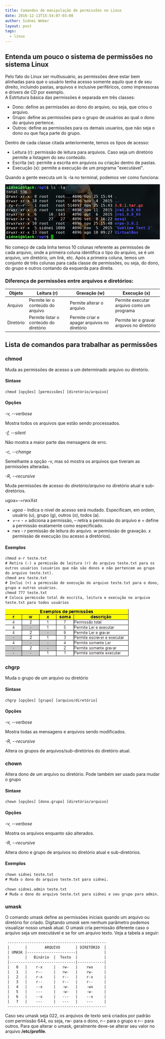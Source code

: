 ```yaml
---
title: Comandos de manipulação de permissões no Linux
date: 2016-12-13T15:54:07-03:00
author: Sidnei Weber
layout: post
tags:
  - linux
---
```

## Entenda um pouco o sistema de permissões no sistema Linux

Pelo fato do Linux ser multiusuário, as permissões deve estar bem alinhadas para que o usuário tenha acesso somente aquilo que é de seu direito, incluindo pastas, arquivos e inclusive periféricos, como impressoras e drivers de CD por exemplo.  
A Estrtutura básica das permissões é separada em três classes:

  * Dono: define as permissões ao dono do arquivo, ou seja, que criou o arquivo.
  * Grupo: define as permissões para o grupo de usuários ao qual o dono do arquivo pertence.
  * Outros: define as permissões para os demais usuarios, que não seja o dono ou que faça parte do grupo.

Dentro de cada classe citada anteriormente, temos os tipos de acesso:

  * Leitura (r): permissão de leitura para arquivos. Caso seja um diretório permite a listagem do seu conteúdo.
  * Escrita (w): permite a escrita em arquivos ou criação dentro de pastas.
  * Execução (x): permite a execução de um programa "executável".

Quando a gente executa um ls -la no terminal, podemos ver como funciona:

![ls ><](/img/uploads/2016/12/Selecao_003.png)

No começo de cada linha temos 10 colunas referente as permissões de cada arquivo, onde a primeira coluna identifica o tipo do arquivo, se é um arquivo, um diretório, um link, etc. Após a primeira coluna, temos um conjunto de três colunas para cada classe de permissões, ou seja, do dono, do grupo e outros contando da esquerda para direita.

### Diferença de permissões entre arquivos e diretórios:

| Objeto  | Leitura (r) | Gravação (w) | Execução (x) |
|---|---|---|---|
| Arquivo | Permite ler o conteúdo do arquivo | Permite alterar o arquivo | Permite executar arquivo como um programa |
| Diretório | Permite listar o conteúdo do diretório | Permite criar e apagar arquivos no diretório | Permite ler e gravar arquvos no diretório |

## Lista de comandos para trabalhar as permissões

### chmod

Muda as permissões de acesso a um determinado arquivo ou diretório.

#### Sintaxe

```shell
chmod [opções] [permissões] [diretório/arquivo]
```

#### Opções

_-v, --verbose_

Mostra todos os arquivos que estão sendo processados.

_-f, --silent_

Não mostra a maior parte das mensagens de erro.

_-c, --change_

Semelhante a opção -v, mas só mostra os arquivos que tiveram as permissões alteradas.

_-R, --recursive_

Muda permissões de acesso do _diretório/arquivo_ no diretório atual e sub-diretórios.

ugoa+-=rwxXst

  * _ugoa_ - Indica o nível de acesso será mudado. Especificam, em ordem, usuário (u), grupo (g), outros (o), todos (a).
  * _+-=_ - _+_ adiciona a permissão, _&#8211;_ retira a permissão do arquivo e _=_ define a permissão exatamente como especificado.
  * rwx - _r_ permissão de leitura do arquivo. _w_ permissão de gravação. _x_ permissão de execução (ou acesso a diretórios).

#### Exemplos

```shell
chmod o-r teste.txt
# Retira (-) a permissão de leitura (r) do arquivo teste.txt para os outros usuários (usuários que não são donos e não pertencem ao grupo do arquivo teste.txt).
chmod a+x teste.txt
# Inclui (+) a permissão de execução do arquivo teste.txt para o dono, grupo e outros usuários.
chmod 777 teste.txt
# Coloca permissão total de escrita, leitura e execução no arquivo teste.txt para todos usuários
```

![chmod ><](/img/uploads/2016/12/Selecao_004.png)

### chgrp

Muda o grupo de um arquivo ou diretório

#### Sintaxe

```shell
chgrp [opções] [grupo] [arquivo/diretório]
```

#### Opções

_-v, --verbose_

Mostra todas as mensagens e arquivos sendo modificados.

_-R, --recursive_

Altera os grupos de arquivos/sub-diretórios do diretório atual.

### chown

Altera dono de um arquivo ou diretório. Pode também ser usado para mudar o grupo

#### Sintaxe

```shell
chown [opções] [dono.grupo] [diretório/arquivo]
```

#### Opções

_-v, --verbose_

Mostra os arquivos enquanto são alterados.

_-R, --recursive_

Altera dono e grupo de arquivos no diretório atual e sub-diretórios.

#### Exemplos

```shell
chown sidnei teste.txt
# Muda o dono do arquivo teste.txt para sidnei.

chown sidnei.admin teste.txt
# Muda o dono do arquivo teste.txt para sidnei e seu grupo para admin.
```

### umask

O comando umask define as permissões iniciais quando um arquivo ou diretório for criado. Digitando _umask_ sem nenhum parâmetro podemos visualizar nosso umask atual. O umask cria permissão diferente caso o arquivo seja um executável e se for um arquivo texto. Veja a tabela a seguir:

     ---------------------------------------------
     |       |        ARQUIVO       | DIRETÓRIO  |
     | UMASK |----------------------|            |
     |       |   Binário  |  Texto  |            |
     |------------------------------|------------|
     |   0   |    r-x     |   rw-   |    rwx     |
     |   1   |    r--     |   rw-   |    rw-     |
     |   2   |    r-x     |   r--   |    r-x     |
     |   3   |    r--     |   r--   |    r--     |
     |   4   |    --x     |   -w-   |    -wx     |
     |   5   |    ---     |   -w-   |    -w-     |
     |   6   |    --x     |   ---   |    --x     |
     |   7   |    ---     |   ---   |    ---     |
     ---------------------------------------------

Caso seu umask seja 022, os arquivos de texto será criados por padrão com permissão 644, ou seja, rw- para o dono, r-- para o grupo e r-- para outros. Para que alterar o umask, geralmente deve-se alterar seu valor no arquivo **/etc/profile**.